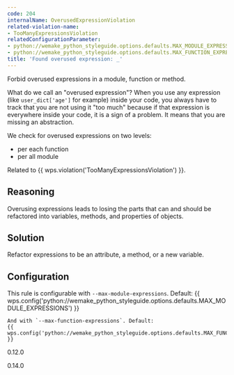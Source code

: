 ```yaml
---
code: 204
internalName: OverusedExpressionViolation
related-violation-name:
- TooManyExpressionsViolation
relatedConfigurationParameter:
- python://wemake_python_styleguide.options.defaults.MAX_MODULE_EXPRESSIONS
- python://wemake_python_styleguide.options.defaults.MAX_FUNCTION_EXPRESSIONS
title: 'Found overused expression: _'
---
```


Forbid overused expressions in a module, function or method.

What do we call an "overused expression"? When you use any expression
(like `user_dict['age']` for example) inside your code, you always have
to track that you are not using it "too much" because if that expression
is everywhere inside your code, it is a sign of a problem. It means that
you are missing an abstraction.

We check for overused expressions on two levels:

  - per each function
  - per all module

Related to {{ wps.violation('TooManyExpressionsViolation') }}.

## Reasoning
Overusing expressions leads to losing the parts that can and should
be refactored into variables, methods, and properties of objects.

## Solution
Refactor expressions to be an attribute, a method, or a new
variable.

## Configuration
This rule is configurable with `--max-module-expressions`. Default:
{{ wps.config('python://wemake_python_styleguide.options.defaults.MAX_MODULE_EXPRESSIONS') }}
    
    And with `--max-function-expressions`. Default:
    {{ wps.config('python://wemake_python_styleguide.options.defaults.MAX_FUNCTION_EXPRESSIONS') }}

<div class="versionadded">

0.12.0

</div>

<div class="versionchanged">

0.14.0

</div>
